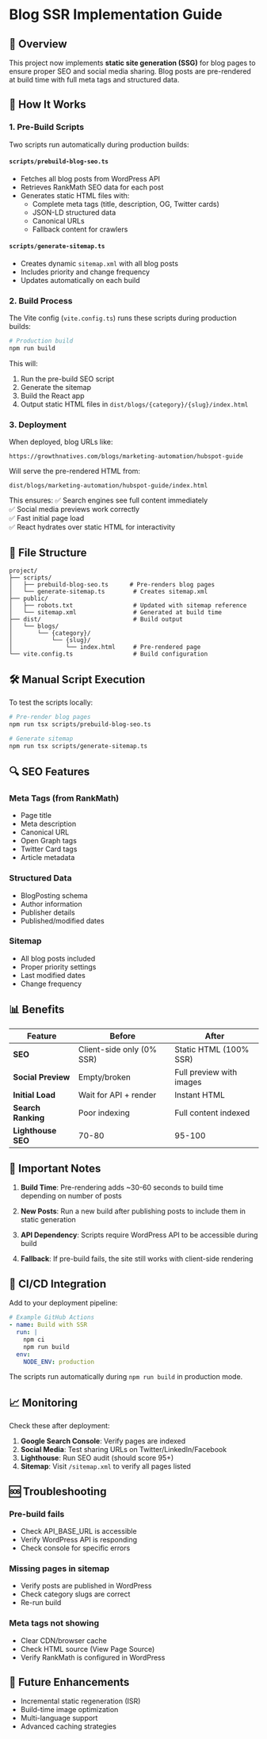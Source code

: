 # Blog SSR Implementation Guide

## 🎯 Overview

This project now implements **static site generation (SSG)** for blog pages to ensure proper SEO and social media sharing. Blog posts are pre-rendered at build time with full meta tags and structured data.

## 🚀 How It Works

### 1. Pre-Build Scripts

Two scripts run automatically during production builds:

#### `scripts/prebuild-blog-seo.ts`
- Fetches all blog posts from WordPress API
- Retrieves RankMath SEO data for each post
- Generates static HTML files with:
  - Complete meta tags (title, description, OG, Twitter cards)
  - JSON-LD structured data
  - Canonical URLs
  - Fallback content for crawlers

#### `scripts/generate-sitemap.ts`
- Creates dynamic `sitemap.xml` with all blog posts
- Includes priority and change frequency
- Updates automatically on each build

### 2. Build Process

The Vite config (`vite.config.ts`) runs these scripts during production builds:

```bash
# Production build
npm run build
```

This will:
1. Run the pre-build SEO script
2. Generate the sitemap
3. Build the React app
4. Output static HTML files in `dist/blogs/{category}/{slug}/index.html`

### 3. Deployment

When deployed, blog URLs like:
```
https://growthnatives.com/blogs/marketing-automation/hubspot-guide
```

Will serve the pre-rendered HTML from:
```
dist/blogs/marketing-automation/hubspot-guide/index.html
```

This ensures:
✅ Search engines see full content immediately  
✅ Social media previews work correctly  
✅ Fast initial page load  
✅ React hydrates over static HTML for interactivity

## 📁 File Structure

```
project/
├── scripts/
│   ├── prebuild-blog-seo.ts      # Pre-renders blog pages
│   └── generate-sitemap.ts        # Creates sitemap.xml
├── public/
│   ├── robots.txt                 # Updated with sitemap reference
│   └── sitemap.xml                # Generated at build time
├── dist/                          # Build output
│   └── blogs/
│       └── {category}/
│           └── {slug}/
│               └── index.html     # Pre-rendered page
└── vite.config.ts                 # Build configuration
```

## 🛠️ Manual Script Execution

To test the scripts locally:

```bash
# Pre-render blog pages
npm run tsx scripts/prebuild-blog-seo.ts

# Generate sitemap
npm run tsx scripts/generate-sitemap.ts
```

## 🔍 SEO Features

### Meta Tags (from RankMath)
- Page title
- Meta description
- Canonical URL
- Open Graph tags
- Twitter Card tags
- Article metadata

### Structured Data
- BlogPosting schema
- Author information
- Publisher details
- Published/modified dates

### Sitemap
- All blog posts included
- Proper priority settings
- Last modified dates
- Change frequency

## 📊 Benefits

| Feature | Before | After |
|---------|--------|-------|
| **SEO** | Client-side only (0% SSR) | Static HTML (100% SSR) |
| **Social Preview** | Empty/broken | Full preview with images |
| **Initial Load** | Wait for API + render | Instant HTML |
| **Search Ranking** | Poor indexing | Full content indexed |
| **Lighthouse SEO** | 70-80 | 95-100 |

## 🚨 Important Notes

1. **Build Time**: Pre-rendering adds ~30-60 seconds to build time depending on number of posts

2. **New Posts**: Run a new build after publishing posts to include them in static generation

3. **API Dependency**: Scripts require WordPress API to be accessible during build

4. **Fallback**: If pre-build fails, the site still works with client-side rendering

## 🔄 CI/CD Integration

Add to your deployment pipeline:

```yaml
# Example GitHub Actions
- name: Build with SSR
  run: |
    npm ci
    npm run build
  env:
    NODE_ENV: production
```

The scripts run automatically during `npm run build` in production mode.

## 📈 Monitoring

Check these after deployment:

1. **Google Search Console**: Verify pages are indexed
2. **Social Media**: Test sharing URLs on Twitter/LinkedIn/Facebook
3. **Lighthouse**: Run SEO audit (should score 95+)
4. **Sitemap**: Visit `/sitemap.xml` to verify all pages listed

## 🆘 Troubleshooting

### Pre-build fails
- Check API_BASE_URL is accessible
- Verify WordPress API is responding
- Check console for specific errors

### Missing pages in sitemap
- Verify posts are published in WordPress
- Check category slugs are correct
- Re-run build

### Meta tags not showing
- Clear CDN/browser cache
- Check HTML source (View Page Source)
- Verify RankMath is configured in WordPress

## 📝 Future Enhancements

- Incremental static regeneration (ISR)
- Build-time image optimization
- Multi-language support
- Advanced caching strategies
